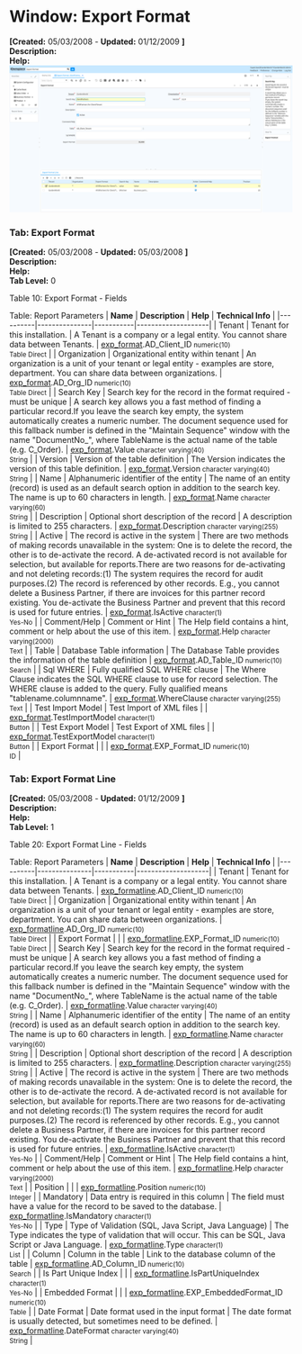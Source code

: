 # Window: Export Format

**[Created:** 05/03/2008 - **Updated:** 01/12/2009 **]**  
**Description:**   
**Help:**   
![](/img/docs/manual/ExportFormat-Window_iDempiere_v12.0.0.png)

### Tab: Export Format

**[Created:** 05/03/2008 - **Updated:** 05/03/2008 **]**   
**Description:**   
**Help:**   
**Tab Level:** 0

Table 10: Export Format - Fields 

Table: Report Parameters
| **Name** | **Description** | **Help** | **Technical Info** |
|----------|---------------|-----------|--------------------|
| Tenant | Tenant for this installation. | A Tenant is a company or a legal entity. You cannot share data between Tenants. | [exp_format](https://idempiere-schemaspy.muriloht.com/adempiere/tables/exp_format.html).AD_Client_ID<small> numeric(10) <br/> Table Direct</small> | 
| Organization | Organizational entity within tenant | An organization is a unit of your tenant or legal entity - examples are store, department. You can share data between organizations. | [exp_format](https://idempiere-schemaspy.muriloht.com/adempiere/tables/exp_format.html).AD_Org_ID<small> numeric(10) <br/> Table Direct</small> | 
| Search Key | Search key for the record in the format required - must be unique | A search key allows you a fast method of finding a particular record.If you leave the search key empty, the system automatically creates a numeric number.  The document sequence used for this fallback number is defined in the &quot;Maintain Sequence&quot; window with the name &quot;DocumentNo_&quot;, where TableName is the actual name of the table (e.g. C_Order). | [exp_format](https://idempiere-schemaspy.muriloht.com/adempiere/tables/exp_format.html).Value<small> character varying(40) <br/> String</small> | 
| Version | Version of the table definition | The Version indicates the version of this table definition. | [exp_format](https://idempiere-schemaspy.muriloht.com/adempiere/tables/exp_format.html).Version<small> character varying(40) <br/> String</small> | 
| Name | Alphanumeric identifier of the entity | The name of an entity (record) is used as an default search option in addition to the search key. The name is up to 60 characters in length. | [exp_format](https://idempiere-schemaspy.muriloht.com/adempiere/tables/exp_format.html).Name<small> character varying(60) <br/> String</small> | 
| Description | Optional short description of the record | A description is limited to 255 characters. | [exp_format](https://idempiere-schemaspy.muriloht.com/adempiere/tables/exp_format.html).Description<small> character varying(255) <br/> String</small> | 
| Active | The record is active in the system | There are two methods of making records unavailable in the system: One is to delete the record, the other is to de-activate the record. A de-activated record is not available for selection, but available for reports.There are two reasons for de-activating and not deleting records:(1) The system requires the record for audit purposes.(2) The record is referenced by other records. E.g., you cannot delete a Business Partner, if there are invoices for this partner record existing. You de-activate the Business Partner and prevent that this record is used for future entries. | [exp_format](https://idempiere-schemaspy.muriloht.com/adempiere/tables/exp_format.html).IsActive<small> character(1) <br/> Yes-No</small> | 
| Comment/Help | Comment or Hint | The Help field contains a hint, comment or help about the use of this item. | [exp_format](https://idempiere-schemaspy.muriloht.com/adempiere/tables/exp_format.html).Help<small> character varying(2000) <br/> Text</small> | 
| Table | Database Table information | The Database Table provides the information of the table definition | [exp_format](https://idempiere-schemaspy.muriloht.com/adempiere/tables/exp_format.html).AD_Table_ID<small> numeric(10) <br/> Search</small> | 
| Sql WHERE | Fully qualified SQL WHERE clause | The Where Clause indicates the SQL WHERE clause to use for record selection. The WHERE clause is added to the query. Fully qualified means &quot;tablename.columnname&quot;. | [exp_format](https://idempiere-schemaspy.muriloht.com/adempiere/tables/exp_format.html).WhereClause<small> character varying(255) <br/> Text</small> | 
| Test Import Model | Test Import of XML files |  | [exp_format](https://idempiere-schemaspy.muriloht.com/adempiere/tables/exp_format.html).TestImportModel<small> character(1) <br/> Button</small> | 
| Test Export Model | Test Export of XML files |  | [exp_format](https://idempiere-schemaspy.muriloht.com/adempiere/tables/exp_format.html).TestExportModel<small> character(1) <br/> Button</small> | 
| Export Format |  |  | [exp_format](https://idempiere-schemaspy.muriloht.com/adempiere/tables/exp_format.html).EXP_Format_ID<small> numeric(10) <br/> ID</small> | 


### Tab: Export Format Line

**[Created:** 05/03/2008 - **Updated:** 01/12/2009 **]**   
**Description:**   
**Help:**   
**Tab Level:** 1

Table 20: Export Format Line - Fields 

Table: Report Parameters
| **Name** | **Description** | **Help** | **Technical Info** |
|----------|---------------|-----------|--------------------|
| Tenant | Tenant for this installation. | A Tenant is a company or a legal entity. You cannot share data between Tenants. | [exp_formatline](https://idempiere-schemaspy.muriloht.com/adempiere/tables/exp_formatline.html).AD_Client_ID<small> numeric(10) <br/> Table Direct</small> | 
| Organization | Organizational entity within tenant | An organization is a unit of your tenant or legal entity - examples are store, department. You can share data between organizations. | [exp_formatline](https://idempiere-schemaspy.muriloht.com/adempiere/tables/exp_formatline.html).AD_Org_ID<small> numeric(10) <br/> Table Direct</small> | 
| Export Format |  |  | [exp_formatline](https://idempiere-schemaspy.muriloht.com/adempiere/tables/exp_formatline.html).EXP_Format_ID<small> numeric(10) <br/> Table Direct</small> | 
| Search Key | Search key for the record in the format required - must be unique | A search key allows you a fast method of finding a particular record.If you leave the search key empty, the system automatically creates a numeric number.  The document sequence used for this fallback number is defined in the &quot;Maintain Sequence&quot; window with the name &quot;DocumentNo_&quot;, where TableName is the actual name of the table (e.g. C_Order). | [exp_formatline](https://idempiere-schemaspy.muriloht.com/adempiere/tables/exp_formatline.html).Value<small> character varying(40) <br/> String</small> | 
| Name | Alphanumeric identifier of the entity | The name of an entity (record) is used as an default search option in addition to the search key. The name is up to 60 characters in length. | [exp_formatline](https://idempiere-schemaspy.muriloht.com/adempiere/tables/exp_formatline.html).Name<small> character varying(60) <br/> String</small> | 
| Description | Optional short description of the record | A description is limited to 255 characters. | [exp_formatline](https://idempiere-schemaspy.muriloht.com/adempiere/tables/exp_formatline.html).Description<small> character varying(255) <br/> String</small> | 
| Active | The record is active in the system | There are two methods of making records unavailable in the system: One is to delete the record, the other is to de-activate the record. A de-activated record is not available for selection, but available for reports.There are two reasons for de-activating and not deleting records:(1) The system requires the record for audit purposes.(2) The record is referenced by other records. E.g., you cannot delete a Business Partner, if there are invoices for this partner record existing. You de-activate the Business Partner and prevent that this record is used for future entries. | [exp_formatline](https://idempiere-schemaspy.muriloht.com/adempiere/tables/exp_formatline.html).IsActive<small> character(1) <br/> Yes-No</small> | 
| Comment/Help | Comment or Hint | The Help field contains a hint, comment or help about the use of this item. | [exp_formatline](https://idempiere-schemaspy.muriloht.com/adempiere/tables/exp_formatline.html).Help<small> character varying(2000) <br/> Text</small> | 
| Position |  |  | [exp_formatline](https://idempiere-schemaspy.muriloht.com/adempiere/tables/exp_formatline.html).Position<small> numeric(10) <br/> Integer</small> | 
| Mandatory | Data entry is required in this column | The field must have a value for the record to be saved to the database. | [exp_formatline](https://idempiere-schemaspy.muriloht.com/adempiere/tables/exp_formatline.html).IsMandatory<small> character(1) <br/> Yes-No</small> | 
| Type | Type of Validation (SQL, Java Script, Java Language) | The Type indicates the type of validation that will occur.  This can be SQL, Java Script or Java Language. | [exp_formatline](https://idempiere-schemaspy.muriloht.com/adempiere/tables/exp_formatline.html).Type<small> character(1) <br/> List</small> | 
| Column | Column in the table | Link to the database column of the table | [exp_formatline](https://idempiere-schemaspy.muriloht.com/adempiere/tables/exp_formatline.html).AD_Column_ID<small> numeric(10) <br/> Search</small> | 
| Is Part Unique Index |  |  | [exp_formatline](https://idempiere-schemaspy.muriloht.com/adempiere/tables/exp_formatline.html).IsPartUniqueIndex<small> character(1) <br/> Yes-No</small> | 
| Embedded Format |  |  | [exp_formatline](https://idempiere-schemaspy.muriloht.com/adempiere/tables/exp_formatline.html).EXP_EmbeddedFormat_ID<small> numeric(10) <br/> Table</small> | 
| Date Format | Date format used in the input format | The date format is usually detected, but sometimes need to be defined. | [exp_formatline](https://idempiere-schemaspy.muriloht.com/adempiere/tables/exp_formatline.html).DateFormat<small> character varying(40) <br/> String</small> | 


